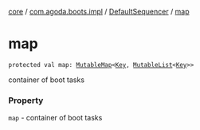 [core](../../index.md) / [com.agoda.boots.impl](../index.md) / [DefaultSequencer](index.md) / [map](./map.md)

# map

`protected val map: `[`MutableMap`](https://kotlinlang.org/api/latest/jvm/stdlib/kotlin.collections/-mutable-map/index.html)`<`[`Key`](../../com.agoda.boots/-key/index.md)`, `[`MutableList`](https://kotlinlang.org/api/latest/jvm/stdlib/kotlin.collections/-mutable-list/index.html)`<`[`Key`](../../com.agoda.boots/-key/index.md)`>>`

container of boot tasks

### Property

`map` - container of boot tasks